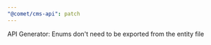 ```yaml
---
"@comet/cms-api": patch
---
```


API Generator: Enums don't need to be exported from the entity file

